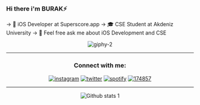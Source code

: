 

### Hi there i'm BURAK⚡️ 
-> 👾 iOS Developer at Superscore.app
-> 🎓 CSE Student at Akdeniz University
-> 🌱 Feel free ask me about iOS Development and CSE

<div align="center">
  
  ![giphy-2](https://user-images.githubusercontent.com/88562078/186393271-1768622e-af7f-4c92-9dfb-f2ae2ba180c3.gif)

</div>

<hr>   

<div align="center">
  
### Connect with me:
  
  [![instagram](https://user-images.githubusercontent.com/88562078/186376242-642d3b8f-f282-40a9-91dc-61811059e915.png)](https://www.instagram.com/fburakk19/)
[![twitter](https://user-images.githubusercontent.com/88562078/186376819-9c34b879-110b-4b87-aaf1-7916ba37cded.png)](https://twitter.com/fburakk19)
[![spotify](https://user-images.githubusercontent.com/88562078/186377209-81fea4ea-df97-40ff-9cb5-91d55fbdb95f.png)](https://open.spotify.com/user/0zb9mt5l739qhnetaxanbsz51?si=94d8761802464dd1)
[![174857](https://user-images.githubusercontent.com/88562078/193642670-6f91d95a-ab5d-42b9-9257-41d04e1b3ac6.png)](https://www.linkedin.com/in/burak-köse-0314ba151/)


</div>
<hr>   

<div align="center">
  
![Github stats 1](https://github-readme-stats.vercel.app/api?username=fburakk&show_icons=true&theme=algolia)

</div>

